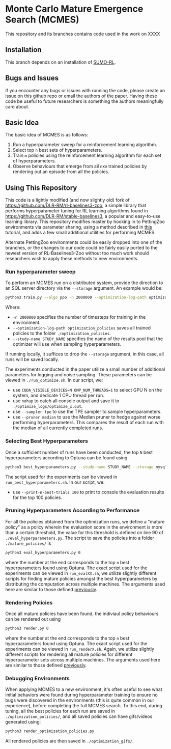 # Monte Carlo Mature Emergence Search (MCMES)

This repository and its branches contains code used in the work on XXXX

## Installation

This branch depends on an installation of [SUMO-RL](https://github.com/LucasAlegre/sumo-rl).

## Bugs and Issues

If you encounter any bugs or issues with running the code, please create an issue on this github repo or email the authors of the paper. Having these code be useful to future researchers is something the authors meaningfully care about.

## Basic Idea

The basic idea of MCMES is as follows:

1. Run a hyperparameter sweep for a reinforcement learning algorithm.
2. Select top `n` best sets of hyperparameters.
3. Train `m` policies using the reinforcement learning algorithm for each set of hyperparameters.
4. Observe behaviours that emerge from all `n`x`m` trained policies by rendering out an episode from all the policies.

## Using This Repository

This code is a lightly modified (and now slightly old) fork of https://github.com/DLR-RM/rl-baselines3-zoo, a simple library that performs hyperparameter tuning for RL learning algorithms found in https://github.com/DLR-RM/stable-baselines3, a popular and easy-to-use learning library. This repository modifies master by hooking in to PettingZoo environments via parameter sharing, using a method described in [this](https://towardsdatascience.com/multi-agent-deep-reinforcement-learning-in-15-lines-of-code-using-pettingzoo-e0b963c0820b?gi=551aecde2d6f) tutorial, and adds a few small additional utilities for performing MCMES.

Alternate PettingZoo environments could be easily dropped into one of the branches, or the changes to our code could be fairly easily ported to the newest version of RL-Baselines3-Zoo without too much work should researchers wish to apply these methods to new environments.

### Run hyperparameter sweep

To perform an MCMES run on a distributed system, provide the direction to an SQL server directory via the `--storage` argument. An example would be:

```sh
python3 train.py --algo ppo -n 2000000 --optimization-log-path optimization_policies -optimize --study-name STUDY_NAME --storage mysql://root:dummy@99.999.9.99/study_name
```

Where:
- `-n 2000000` specifies the number of timesteps for training in the environment.
- `--optimization-log-path optimization_policies` saves all trained policies to the folder `./optimization_policies`.
- `--study-name STUDY_NAME` specifies the name of the results pool that the optimizer will use when sampling hyperparameters.

If running locally, it suffices to drop the `--storage` argument, in this case, all runs will be saved locally.

The experiments conducted in the paper utilize a small number of additional parameters for logging and noise sampling.
These parameters can be viewed in `./run_optimize.sh`.
In our script, we:

- use `CUDA_VISIBLE_DEVICES=N OMP_NUM_THREADS=1` to select GPU N on the system, and dedicate 1 CPU thread per run.
- use `nohup` to catch all console output and save it to `./optimize_logs/optimize_x.out`.
- use `--sampler tpe` to use the TPE sampler to sample hyperparameters.
- use `--pruner median` to use the Median pruner to hedge against worse performing hyperparameters. This compares the result of each run with the median of all currently completed runs.

### Selecting Best Hyperparameters

Once a sufficient number of runs have been conducted, the top `N` best hyperparameters according to Optuna can be found using

```sh
python3 best_hyperparameters.py --study-name STUDY_NAME --storage mysql://root:dummy@99.999.9.99/$1 --save-n-best-hyperparameters N
```

The script used for the experiments can be viewed in `run_best_hyperparameters.sh`.
In our script, we:

- use `--print-n-best-trials 100` to print to console the evaluation results for the top 100 policies.

### Pruning Hyperparameters According to Performance

For all the policies obtained from the optimization runs, we define a "mature policy" as a policy wherein the evaluation score in the environment is more than a certain threshold, the value for this threshold is defined on line 90 of `./eval_hyperparameters.py`.
The script to save the policies into a folder `./mature_policies/` is

```sh
python3 eval_hyperparameters.py 0
```

where the number at the end corresponds to the top `n` best hyperparameters found using Optuna.
The exact script used for the experiments can be viewed in `run_evalXX.sh`, we utilize slightly different scripts for finding mature policies amongst the best hyperparameters by distributing the computation across multiple machines.
The arguments used here are similar to those defined [previously](#run-hyperparameter-sweep).

### Rendering Policies

Once all mature policies have been found, the indiviaul policy behaviours can be rendered out using

```sh
python3 render.py 0
```

where the number at the end corresponds to the top `n` best hyperparameters found using Optuna.
The exact script used for the experiments can be viewed in `run_renderX.sh`.
Again, we utilize slightly different scripts for rendering all mature policies for different hyperparameter sets across multiple machines.
The arguments used here are similar to those defined [previously](#run-hyperparameter-sweep).

### Debugging Environments

When applying MCMES to a new environment, it's often useful to see what initial behaviors were found during hyperparameter training to ensure no bugs were discovered in the environments (this is quite common in our experience), before completing the full MCMES search. To this end, during tuning, all the best policies for each run are saved in `./optimization_policies/`, and all saved policies can have gifs/videos generated using:

```sh
python3 render_optimization_policies.py
```

All rendered policies are then saved in `./optimization_gifs/`.
